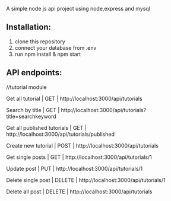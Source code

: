 A simple node js api project using node,express and mysql

Installation: 
-------------

1. clone this repository
2. connect your database from .env
2. run npm install & npm start 

API endpoints:
--------------

//tutorial module

Get all tutorial                       | GET               | http://localhost:3000/api/tutorials

Search by title                       | GET               | http://localhost:3000/api/tutorials?title=searchkeyword

Get all published tutorials                      | GET               | http://localhost:3000/api/tutorials/published

Create new tutorial                     | POST              | http://localhost:3000/api/tutorials

Get single posts                    | GET               | http://localhost:3000/api/tutorials/1

Update post                         | PUT             | http://localhost:3000/api/tutorials/1

Delete single post                         | DELETE            | http://localhost:3000/api/tutorials/1

Delete all post                         | DELETE            | http://localhost:3000/api/tutorials


